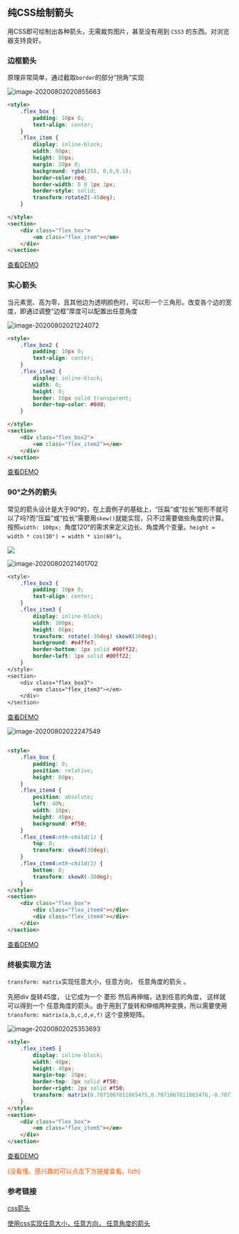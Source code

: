 ## 纯CSS绘制箭头

用CSS即可绘制出各种箭头，无需裁剪图片，甚至没有用到 `CSS3` 的东西。对浏览器支持良好。


### 边框箭头
原理非常简单，通过截取`border`的部分“拐角”实现

![image-20200802020855663](https://my-files-1259410276.cos.ap-chengdu.myqcloud.com/md/images/css/image-20200802020855663.png)


```html
<style>
    .flex_box {
        padding: 10px 0;
        text-align: center;
    }
    .flex_item {
        display: inline-block;
        width: 80px;
        height: 80px;
        margin: 20px 0;
        background: rgba(255, 0,0,0.1);
        border-color:red;
        border-width: 0 0 1px 1px;
        border-style: solid;
        transform:rotateZ(-45deg);
    }

</style>
<section>
    <div class="flex_box">
        <em class="flex_item"></em>
    </div>
</section>
```

[查看DEMO](https://1927344728.github.io/fed-knowledge/demo/14-arrow.html)



### 实心箭头

当元素宽、高为零，且其他边为透明颜色时，可以形一个三角形。改变各个边的宽度，即通过调整“边框”厚度可以配置出任意角度 

![image-20200802021224072](https://my-files-1259410276.cos.ap-chengdu.myqcloud.com/md/images/css/image-20200802021224072.png)


```html
<style>
    .flex_box2 {
        padding: 10px 0;
        text-align: center;
    }
    .flex_item2 {
        display: inline-block;
        width: 0;
        height: 0;
        border: 50px solid transparent;
        border-top-color: #0dd;
    }

</style>
<section>
    <div class="flex_box2">
        <em class="flex_item2"></em>
    </div>
</section>
```

[查看DEMO](https://1927344728.github.io/fed-knowledge/demo/14-arrow.html?type=2)



### 90°之外的箭头

常见的箭头设计是大于90°的，在上面例子的基础上，“压扁”或“拉长”矩形不就可以了吗?而“压扁”或“拉长”需要用`skew()`就能实现，只不过需要做些角度的计算。
按照`width: 100px; `角度120°的需求来定义边长、角度两个变量。`height = width * cos(30°) = width * sin(60°)`。


![](https://my-files-1259410276.cos.ap-chengdu.myqcloud.com/md/images/other/218192-5b38efb41639a1eb.png) 

![image-20200802021401702](https://my-files-1259410276.cos.ap-chengdu.myqcloud.com/md/images/css/image-20200802021401702.png)

```css
<style>
    .flex_box3 {
        padding: 10px 0;
        text-align: center;
    }
    .flex_item3 {
        display: inline-block;
        width: 100px;
        height: 86px;
        transform: rotate(-30deg) skewX(30deg);
        background: #e4ffe7;
        border-bottom: 1px solid #00ff22;
        border-left: 1px solid #00ff22;
    }
</style>
<section>
    <div class="flex_box3">
        <em class="flex_item3"></em>
    </div>
</section>
```

[查看DEMO](https://1927344728.github.io/fed-knowledge/demo/14-arrow.html?type=3)



![image-20200802022247549](https://my-files-1259410276.cos.ap-chengdu.myqcloud.com/md/images/css/image-20200802022247549.png) 

```html

<style>
    .flex_box {
        padding: 0;
        position: relative;
        height: 80px;
    }
    .flex_item4 {
        position: absolute;
        left: 40%;
        width: 10px;
        height: 40px;
        background: #f50;
    }
    .flex_item4:nth-child(1) {
        top: 0;
        transform: skewX(30deg);
    }
    .flex_item4:nth-child(2) {
        bottom: 0;
        transform: skewX(-30deg);
    }
</style>
<section>
    <div class="flex_box">
        <div class="flex_item4"></div>
        <div class="flex_item4"></div>
    </div>
</section>
```

[查看DEMO](https://1927344728.github.io/fed-knowledge/demo/14-arrow.html?type=4)



### 终极实现方法

`transform: matrix`实现任意大小，任意方向， 任意角度的箭头 。

先把div 旋转45度， 让它成为一个 菱形 然后再伸缩，达到任意的角度， 这样就可以得到一个 任意角度的箭头。由于用到了旋转和伸缩两种变换，所以需要使用 `transform: matrix(a,b,c,d,e,f)` 这个变换矩阵。

![image-20200802025353693](https://my-files-1259410276.cos.ap-chengdu.myqcloud.com/md/images/css/image-20200802025353693.png)

```html
<style>
    .flex_item5 {
        display: inline-block;
        width: 40px;
        height: 40px;
        margin-top: 20px;
        border-top: 2px solid #f50;
        border-right: 2px solid #f50;
        transform: matrix(0.7071067811865475,0.7071067811865476,-0.7071067811865476,0.7071067811865475,0,0);
    }
</style>
<section>
    <div class="flex_box">
        <em class="flex_item5"></em>
    </div>
</section>
```

[查看DEMO](https://1927344728.github.io/fed-knowledge/demo/14-arrow.html?type=5)

<p style="color: #f50">(没看懂。感兴趣的可以点击下方链接查看。lizh)</p>


### 参考链接

[css箭头](http://www.php-master.com/post/44097.html) 

[使用css实现任意大小，任意方向， 任意角度的箭头](https://juejin.im/post/5a9c99c4f265da23906b7c98)

